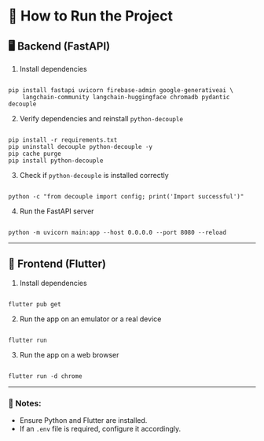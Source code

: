<h1>🚀 How to Run the Project</h1>

<h2>🖥 Backend (FastAPI)</h2>

<ol>
  <li>Install dependencies</li>
</ol>

<pre><code>
pip install fastapi uvicorn firebase-admin google-generativeai \
    langchain-community langchain-huggingface chromadb pydantic decouple
</code></pre>

<ol start="2">
  <li>Verify dependencies and reinstall <code>python-decouple</code></li>
</ol>

<pre><code>
pip install -r requirements.txt
pip uninstall decouple python-decouple -y
pip cache purge
pip install python-decouple
</code></pre>

<ol start="3">
  <li>Check if <code>python-decouple</code> is installed correctly</li>
</ol>

<pre><code>
python -c "from decouple import config; print('Import successful')"
</code></pre>

<ol start="4">
  <li>Run the FastAPI server</li>
</ol>

<pre><code>
python -m uvicorn main:app --host 0.0.0.0 --port 8080 --reload
</code></pre>

<hr>

<h2>📱 Frontend (Flutter)</h2>

<ol>
  <li>Install dependencies</li>
</ol>

<pre><code>
flutter pub get
</code></pre>

<ol start="2">
  <li>Run the app on an emulator or a real device</li>
</ol>

<pre><code>
flutter run
</code></pre>

<ol start="3">
  <li>Run the app on a web browser</li>
</ol>

<pre><code>
flutter run -d chrome
</code></pre>

<hr>

<h3>📌 Notes:</h3>
<ul>
  <li>Ensure Python and Flutter are installed.</li>
  <li>If an <code>.env</code> file is required, configure it accordingly.</li>
</ul>
